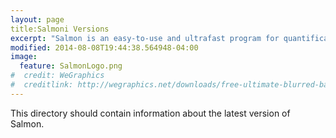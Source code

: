 ```yaml
---
layout: page
title:Salmoni Versions
excerpt: "Salmon is an easy-to-use and ultrafast program for quantification from RNA-seq data"
modified: 2014-08-08T19:44:38.564948-04:00
image:
  feature: SalmonLogo.png
#  credit: WeGraphics
#  creditlink: http://wegraphics.net/downloads/free-ultimate-blurred-background-pack/
---
```


This directory should contain information about the latest version of Salmon.

